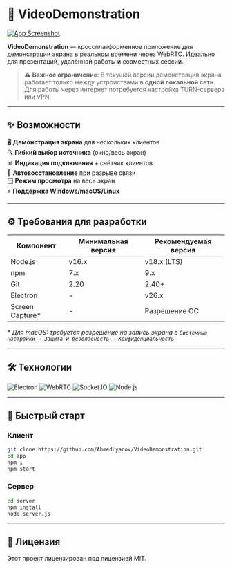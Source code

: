 # 🎥 VideoDemonstration 

[![App Screenshot](https://i.postimg.cc/gc8HbwYR/photo-2025-06-24-12-58-11.jpg)](https://postimg.cc/vD8VWZxH)

**VideoDemonstration** — кроссплатформенное приложение для демонстрации экрана в реальном времени через WebRTC. Идеально для презентаций, удалённой работы и совместных сессий.
> ⚠️ **Важное ограничение**: В текущей версии демонстрация экрана работает только между устройствами в **одной локальной сети**. Для работы через интернет потребуется настройка TURN-сервера или VPN.
---

## ✨ Возможности
 🖥 **Демонстрация экрана** для нескольких клиентов  
 🔍 **Гибкий выбор источника** (окно/весь экран)  
 📊 **Индикация подключения** + счётчик клиентов  
 🔄 **Автовосстановление** при разрыве связи  
 🪟 **Режим просмотра** на весь экран  
 ⚡ **Поддержка Windows/macOS/Linux**  

---

## ⚙️ Требования для разработки
| Компонент       | Минимальная версия | Рекомендуемая версия |
|-----------------|--------------------|-----------------------|
| Node.js         | v16.x              | v18.x (LTS)           |
| npm             | 7.x                | 9.x                   |
| Git             | 2.20               | 2.40+                 |
| Electron        | -                  | v26.x                 |
| Screen Capture* | -                  | Разрешение ОС         |

_* Для macOS: требуется разрешение на запись экрана в `Системные настройки → Защита и безопасность → Конфиденциальность`_

---

## 🛠 Технологии
![Electron](https://img.shields.io/badge/Electron-2B2E3A?style=flat&logo=electron&logoColor=9FEAF9)
![WebRTC](https://img.shields.io/badge/WebRTC-333333?style=flat&logo=webrtc&logoColor=white)
![Socket.IO](https://img.shields.io/badge/Socket.IO-010101?style=flat&logo=socket.io&logoColor=white)
![Node.js](https://img.shields.io/badge/Node.js-339933?style=flat&logo=nodedotjs&logoColor=white)

---

## 🚀 Быстрый старт

### Клиент
```bash
git clone https://github.com/AhmedLyanov/VideoDemonstration.git
cd app
npm i 
npm start
```
### Сервер
```bash
cd server
npm install
node server.js
```
---
## 📝 Лицензия
Этот проект лицензирован под лицензией MIT.
